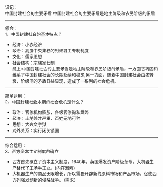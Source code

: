 
识记：   
中国封建社会的主要矛盾     中国封建社会的主要矛盾是地主阶级和农民阶级的矛盾  
***
领会：  
1、中国封建社会的基本特点？  
* 经济：小农经济  
* 政治：高度中央集权的封建君主专制制度  
* 文化：儒家思想  
* 社会结构：宗族家长制  
综上:中国封建社会的主要矛盾是地主阶级和农民阶级的矛盾，一方面它巩固和维系了中国封建社会的长期延续和稳定,另一方面，随着中国封建社会由盛转衰，阶级间的矛盾日益显现，造成了一系列的社会危机。  
***
简单运用：  
2、中国封建社会末期的社会危机是什么？  
* 政治：官僚机构膨胀，各级官僚徇私舞弊  
* 经济：土地兼并严重，百姓无地可种  
* 思想：大兴文字狱  
* 对外关系：实行闭关锁国  
***
综合运用：  
3、西方资本主义制度的确立
* 西方首先确立了资本主义制度，1640年，英国爆发资产阶级革命，大机器生产替代了工场手工业。(内在因素)
* 大机器生产的商品无限增长，所以需要开辟新的原料市场和产品市场，促使西方列强发动新的侵略战争。（需求）


